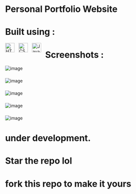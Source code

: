 # Personal Portfolio Website
###
# Built using :
<img align="left" alt="HTML" width="30px" style="padding-right:10px;" src="https://cdn.jsdelivr.net/gh/devicons/devicon/icons/html5/html5-plain.svg" />
<img align="left" alt="CSS" width="30px" style="padding-right:10px;" src="https://cdn.jsdelivr.net/gh/devicons/devicon/icons/css3/css3-plain.svg" />
<img align="left" alt="JavaScript" width="30px" style="padding-right:10px;" src="https://cdn.jsdelivr.net/gh/devicons/devicon/icons/javascript/javascript-plain.svg" />

###

# Screenshots :
![image](https://github.com/user-attachments/assets/eeb88559-58ef-4790-aa0f-0cd1816509e7)
###
![image](https://github.com/user-attachments/assets/01b6efce-6951-43ff-8d51-df67198f0442)
###
![image](https://github.com/user-attachments/assets/986b1c86-f49f-4510-badb-b041c473f44e)
###
![image](https://github.com/user-attachments/assets/29dbd128-47d8-432a-b01e-d816e3017dc2)
###
![image](https://github.com/user-attachments/assets/c0ff738a-44e4-46db-837e-6aba55d5592e)






# under development.

# Star the repo lol
# fork this repo to make it yours 
